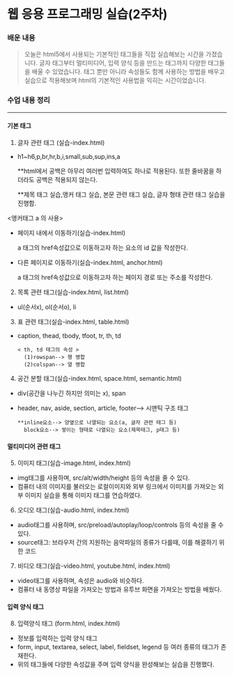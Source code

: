 # 웹 응용 프로그래밍 실습(2주차)

### 배운 내용 
> 오늘은 html5에서 사용되는 기본적인 태그들을 직접 실습해보는 시간을 가졌습니다. 글자 태그부터 멀티미디어, 입력 양식 등을 만드는 태그까지 다양한 태그들을 배울 수 있었습니다. 태그 뿐만 아니라 속성들도 함께 사용하는 방법을 배우고 실습으로 적용해보며 html의 기본적인 사용법을 익히는 시간이었습니다. 

### 수업 내용 정리
---------------------------------------
#### 기본 태그
1. 글자 관련 태그 (실습-index.html)
  + h1~h6,p,br,hr,b,i,small,sub,sup,ins,a

    **html에서 공백은 아무리 여러번 입력하여도 하나로 적용된다. 또한 줄바꿈을 하더라도 공백은 적용되지 않는다.
    
    **제목 태그 실습,앵커 태그 실습, 본문 관련 태그 실습, 글자 형태 관련 태그 실습을 진행함.

<앵커태그 a 의 사용>
  + 페이지 내에서 이동하기(실습-index.html)

      a 태그의 href속성값으로 이동하고자 하는 요소의 id 값을 작성한다.

  + 다른 페이지로 이동하기(실습-index.html, anchor.html)

    a 태그의 href속성값으로 이동하고자 하는 페이지 경로 또는 주소를 작성한다.

2. 목록 관련 태그(실습-index.html, list.html)
  + ul(순서x), ol(순서o), li

3. 표 관련 태그(실습-index.html, table.html)
  + caption, thead, tbody, tfoot, tr, th, td


        < th, td 태그의 속성 >
          (1)rowspan--> 행 병합
          (2)colspan--> 열 병합


4. 공간 분할 태그(실습-index.html, space.html, semantic.html)
  + div(공간을 나누긴 하지만 의미는 x), span
  + header, nav, aside, section, article, footer--> 시맨틱 구조 태그


        **inline요소--> 양옆으로 나열되는 요소(a, 글자 관련 태그 등)
          block요소--> 쌓이는 형태로 나열되는 요소(제목태그, p태그 등)


#### 멀티미디어 관련 태그
5. 이미지 태그(실습-image.html, index.html)
  + img태그를 사용하며, src/alt/width/height 등의 속성을 줄 수 있다.
  + 컴퓨터 내의 이미지를 불러오는 로컬이미지와 외부 링크에서 이미지를 가져오는 외부 이미지 실습을 통해 이미지 태그를 연습하였다.

6. 오디오 태그(실습-audio.html, index.html)
  + audio태그를 사용하며, src/preload/autoplay/loop/controls 등의 속성을 줄 수 있다.
  + source태그: 브라우저 간의 지원하는 음악파일의 종류가 다를때, 이를 해결하기 위한 코드
7. 비디오 태그(실습-video.html, youtube.html, index.html)
  + video태그를 사용하며, 속성은 audio와 비슷하다.
  + 컴퓨터 내 동영상 파일을 가져오는 방법과 유투브 화면을 가져오는 방법을 배웠다.

#### 입력 양식 태그
8. 입력양식 태그 (form.html, index.html)
  + 정보를 입력하는 입력 양식 태그
  + form, input, textarea, select, label, fieldset, legend 등 여러 종류의 태그가 존재한다.
  + 위의 태그들에 다양한 속성값을 주며 입력 양식을 완성해보는 실습을 진행했다.
  





